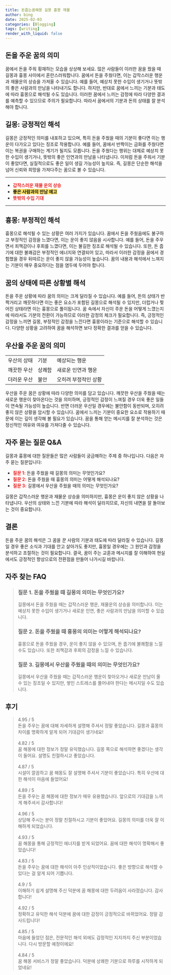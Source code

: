```yaml
---
title: 돈줍는꿈해몽 길몽 흉몽 재물
author: bing
date: 2025-02-03
categories: [Blogging]
tags: [writing]
render_with_liquid: false
---
```



<h2 id='돈을 주운 꿈의 의미'>돈을 주운 꿈의 의미</h2>

<p>꿈에서 돈을 주워 횡재하는 모습을 상상해 보세요. 많은 사람들이 이러한 꿈을 꿨을 때 길몽과 흉몽 사이에서 혼란스러워합니다. 꿈에서 돈을 주웠다면, 이는 갑작스러운 행운과 재물운의 상승을 가져올 수 있습니다. 예를 들어, 예상치 못한 수입이 생기거나 뜻밖의 좋은 사람과의 만남을 나타내기도 합니다. 하지만, 반대로 꿈에서 느끼는 기분과 태도에 따라 흉몽으로 해석될 수도 있습니다. 이러한 꿈에서 느끼는 감정에 따라 다양한 결과를 예측할 수 있으므로 주의가 필요합니다. 따라서 꿈에서의 기분과 돈의 상태를 잘 분석해야 합니다.</p>

<h2 id='길몽: 긍정적인 해석'>길몽: 긍정적인 해석</h2>

<p>길몽은 긍정적인 의미를 내포하고 있으며, 특히 돈을 주웠을 때의 기분이 좋다면 이는 행운이 다가오고 있다는 징조로 작용합니다. 예를 들어, 꿈에서 반짝이는 금화를 주웠다면 이는 복권을 구매하는 계기가 될지도 모릅니다. 돈을 주웠다는 행위는 대체로 예상치 못한 수입이 생기거나, 뜻밖의 좋은 인연과의 만남을 나타냅니다. 이처럼 돈을 주워서 기분이 좋았다면, 실질적으로도 좋은 일이 생길 가능성이 높지요. 즉, 길몽은 단순한 해석을 넘어 신뢰와 희망을 가져다주는 꿈으로 볼 수 있습니다.</p>

<hr />

<ul>
    <li><b><span style="color: #ee2323;">갑작스러운 재물 운의 상승</span></b></li>
    <li><b><span style="background-color: #ffe066;">좋은 사람과의 만남 예고</span></b></li>
    <li><b><span style="color: #ee2323;">뜻밖의 수입 기대</span></b></li>
</ul>

<hr />

<h2 id='흉몽: 부정적인 해석'>흉몽: 부정적인 해석</h2>

<p>흉몽으로 해석될 수 있는 상황은 여러 가지가 있습니다. 꿈에서 돈을 주웠음에도 불구하고 부정적인 감정을 느꼈다면, 이는 운이 좋지 않음을 시사합니다. 예를 들어, 돈을 주우면서 죄책감이나 후회를 느꼈다면, 이는 불길한 징조로 해석될 수 있습니다. 또한, 돈 줍기에 대한 불쾌감은 부정적인 에너지와 연결되어 있고, 따라서 이러한 감정을 꿈에서 경험했을 경우 뒤따르는 운이 좋지 않을 가능성이 높습니다. 꿈의 내용과 해석에서 느껴지는 기분이 매우 중요하다는 점을 염두에 두어야 합니다.</p>

<h2 id='꿈의 상태에 따른 상황별 해석'>꿈의 상태에 따른 상황별 해석</h2>

<p>돈을 주운 상황에 따라 꿈의 의미는 크게 달라질 수 있습니다. 예를 들어, 돈의 상태가 반짝거리고 깨끗하다면 이는 좋은 요소가 포함된 길몽으로 해석될 수 있지만, 더럽거나 찢어진 상태라면 이는 흉몽으로 풀이됩니다. 꿈 속에서 자신이 주운 돈을 어떻게 느꼈는지에 따라서도 기분의 전환이 가능하므로 이러한 감정의 체크가 필요합니다. 즉, 긍정적인 감정을 느끼면 길몽, 부정적인 감정을 느낀다면 흉몽이라는 기준으로 해석할 수 있습니다. 다양한 상황을 고려하여 꿈을 해석하면 보다 정확한 결과를 얻을 수 있습니다.</p>

<h2 id='우산을 주운 꿈의 의미'>우산을 주운 꿈의 의미</h2>

<table>
    <tr>
        <td>우산의 상태</td>
        <td>기분</td>
        <td>예상되는 행운</td>
    </tr>
    <tr>
        <td>깨끗한 우산</td>
        <td>상쾌함</td>
        <td>새로운 인연과 행운</td>
    </tr>
    <tr>
        <td>더러운 우산</td>
        <td>불안</td>
        <td>오히려 부정적인 상황</td>
    </tr>
</table>

<p>우산을 주운 꿈은 상황에 따라 다양한 의미를 담고 있습니다. 깨끗한 우산을 주웠을 때는 새로운 행운이 찾아온다는 것을 의미하며, 긍정적인 감정이 느껴질 경우 더욱 좋은 일들이 연속될 가능성이 높습니다. 반면 더러운 우산일 경우에는 불안함이 동반되며, 오히려 좋지 않은 상황을 암시할 수 있습니다. 꿈에서 느끼는 기분이 중요한 요소로 작용하기 때문에 이는 깊이 생각해 볼 필요가 있습니다. 꿈을 통해 얻는 메시지를 잘 분석하는 것은 정신적인 여유와 여유를 가져다줄 수 있습니다.</p>

<h2 id='자주 묻는 질문 Q&A'>자주 묻는 질문 Q&A</h2>

<p>길몽과 흉몽에 대한 질문들은 많은 사람들이 궁금해하는 주제 중 하나입니다. 다음은 자주 묻는 질문입니다:</p>

<ul>
    <li><b><span style="color: #ee2323;">질문 1:</span></b> 돈을 주웠을 때 길몽의 의미는 무엇인가요?</li>
    <li><b><span style="color: #ee2323;">질문 2:</span></b> 돈을 주웠을 때 흉몽의 의미는 어떻게 해석되나요?</li>
    <li><b><span style="color: #ee2323;">질문 3:</span></b> 길몽에서 우산을 주웠을 때의 의미는 무엇인가요?</li>
</ul>

<p>길몽은 갑작스러운 행운과 재물운 상승을 의미하지만, 흉몽은 운이 좋지 않은 상황을 나타냅니다. 우산의 상태와 느낀 기분에 따라 해석이 달라지므로, 자신의 내면을 잘 돌아보는 것이 중요합니다.</p>

<h2 id='결론'>결론</h2>

<p>돈을 주운 꿈의 해석은 그 꿈을 꾼 사람의 기분과 태도에 따라 달라질 수 있습니다. 길몽일 경우 좋은 소식과 기대를 안고 살아가도 좋지만, 흉몽일 경우에는 그 원인과 감정을 분석하고 조절하는 것이 필요합니다. 결국, 꿈이 주는 교훈과 메시지를 잘 이해하여 현실에서도 긍정적인 향상으로의 전환점을 만들어 나가시길 바랍니다.</p>


<h2 id='자주_찾는_FAQ'>자주 찾는 FAQ</h2>
<div itemscope="" itemtype="https://schema.org/FAQPage"> 
<blockquote> 
<div itemscope="" itemprop="mainEntity" itemtype="https://schema.org/Question"> 
<h3 itemprop="name">질문 1. 돈을 주웠을 때 길몽의 의미는 무엇인가요?</h3> 
<div itemscope="" itemprop="acceptedAnswer" itemtype="https://schema.org/Answer"> 
<span itemprop="text"> 
<p>길몽에서 돈을 주웠을 때는 갑작스러운 행운, 재물운의 상승을 의미합니다. 이는 예상치 못한 수입이 생기거나 새로운 인연, 좋은 사람과의 만남을 의미할 수 있습니다.</p> 
</span> 
</div> 
</div> 
<div itemscope="" itemprop="mainEntity" itemtype="https://schema.org/Question"> 
<h3 itemprop="name">질문 2. 돈을 주웠을 때 흉몽의 의미는 어떻게 해석되나요?</h3> 
<div itemscope="" itemprop="acceptedAnswer" itemtype="https://schema.org/Answer"> 
<span itemprop="text"> 
<p>흉몽으로 돈을 주웠을 경우, 운이 좋지 않을 수 있으며, 돈 줍기에 불쾌함을 느낄 수도 있습니다. 또한 죄책감과 후회의 감정을 느낄 수 있습니다.</p> 
</span> 
</div> 
</div> 
<div itemscope="" itemprop="mainEntity" itemtype="https://schema.org/Question"> 
<h3 itemprop="name">질문 3. 길몽에서 우산을 주웠을 때의 의미는 무엇인가요?</h3> 
<div itemscope="" itemprop="acceptedAnswer" itemtype="https://schema.org/Answer"> 
<span itemprop="text"> 
<p>길몽에서 우산을 주웠을 때는 갑작스러운 행운이 찾아오거나 새로운 만남이 올 수 있는 징조일 수 있지만, 쌓인 스트레스를 풀어내야 한다는 메시지일 수도 있습니다.</p> 
</span> 
</div> 
</div> 
</blockquote> 
</div>
<h2 id='후기'>후기</h2>
<div itemscope itemtype="https://schema.org/Product">
  <blockquote>
  <div itemprop="review" itemscope itemtype="https://schema.org/Review">
      <div itemprop="reviewRating" itemscope itemtype="https://schema.org/Rating"> <span itemprop="ratingValue">4.95</span> / <span itemprop="bestRating">5</span> </div>
      <span itemprop="reviewBody">돈을 주우는 꿈에 대해 자세하게 설명해 주셔서 정말 좋았습니다. 길몽과 흉몽의 차이를 명확하게 알게 되어 기대감이 생기네요!</span>
  </div>
  <br>
  <div itemprop="review" itemscope itemtype="https://schema.org/Review">
      <div itemprop="reviewRating" itemscope itemtype="https://schema.org/Rating"> <span itemprop="ratingValue">4.82</span> / <span itemprop="bestRating">5</span> </div>
      <span itemprop="reviewBody">꿈 해몽에 대한 정보가 정말 유익했습니다. 길몽 쪽으로 해석하면 좋겠다는 생각이 들어요. 설명도 친절하시고 좋았습니다.</span>
  </div>
  <br>
  <div itemprop="review" itemscope itemtype="https://schema.org/Review">
      <div itemprop="reviewRating" itemscope itemtype="https://schema.org/Rating"> <span itemprop="ratingValue">4.87</span> / <span itemprop="bestRating">5</span> </div>
      <span itemprop="reviewBody">시설이 깔끔하고 꿈 해몽도 잘 설명해 주셔서 기분이 좋았습니다. 특히 우산에 대한 해석이 마음에 들었어요!</span>
  </div>
  <br>
  <div itemprop="review" itemscope itemtype="https://schema.org/Review">
      <div itemprop="reviewRating" itemscope itemtype="https://schema.org/Rating"> <span itemprop="ratingValue">4.89</span> / <span itemprop="bestRating">5</span> </div>
      <span itemprop="reviewBody">돈을 주우는 꿈 해몽에 대한 정보가 매우 유용했습니다. 앞으로의 기대감을 느끼게 해주셔서 감사합니다!</span>
  </div>
  <br>
  <div itemprop="review" itemscope itemtype="https://schema.org/Review">
      <div itemprop="reviewRating" itemscope itemtype="https://schema.org/Rating"> <span itemprop="ratingValue">4.96</span> / <span itemprop="bestRating">5</span> </div>
      <span itemprop="reviewBody">상담해 주시는 분이 정말 친절하시고 기분이 좋았어요. 길몽의 의미를 더욱 잘 이해하게 되었습니다.</span>
  </div>
  <br>
  <div itemprop="review" itemscope itemtype="https://schema.org/Review">
      <div itemprop="reviewRating" itemscope itemtype="https://schema.org/Rating"> <span itemprop="ratingValue">4.93</span> / <span itemprop="bestRating">5</span> </div>
      <span itemprop="reviewBody">꿈 해몽을 통해 긍정적인 에너지를 받게 되었어요. 꿈에 대한 해석이 명확해서 좋았습니다!</span>
  </div>
  <br>
  <div itemprop="review" itemscope itemtype="https://schema.org/Review">
      <div itemprop="reviewRating" itemscope itemtype="https://schema.org/Rating"> <span itemprop="ratingValue">4.83</span> / <span itemprop="bestRating">5</span> </div>
      <span itemprop="reviewBody">돈을 주우는 꿈에 대한 해석이 아주 인상적이었습니다. 좋은 방향으로 해석할 수 있다는 걸 알게 되어 기쁩니다.</span>
  </div>
  <br>
  <div itemprop="review" itemscope itemtype="https://schema.org/Review">
      <div itemprop="reviewRating" itemscope itemtype="https://schema.org/Rating"> <span itemprop="ratingValue">4.9</span> / <span itemprop="bestRating">5</span> </div>
      <span itemprop="reviewBody">이해하기 쉽게 설명해 주신 덕분에 꿈 해몽에 대한 두려움이 사라졌습니다. 감사합니다!</span>
  </div>
  <br>
  <div itemprop="review" itemscope itemtype="https://schema.org/Review">
      <div itemprop="reviewRating" itemscope itemtype="https://schema.org/Rating"> <span itemprop="ratingValue">4.92</span> / <span itemprop="bestRating">5</span> </div>
      <span itemprop="reviewBody">정확하고 유익한 해석 덕분에 꿈에 대한 감정이 긍정적으로 바뀌었어요. 정말 감사드립니다!</span>
  </div>
  <br>
  <div itemprop="review" itemscope itemtype="https://schema.org/Review">
      <div itemprop="reviewRating" itemscope itemtype="https://schema.org/Rating"> <span itemprop="ratingValue">4.85</span> / <span itemprop="bestRating">5</span> </div>
      <span itemprop="reviewBody">마음에 들었던 점은, 전문적인 해석 외에도 감정적인 지지까지 주신 부분이었습니다. 다시 방문할 예정이에요!</span>
  </div>
  <br>
  <div itemprop="review" itemscope itemtype="https://schema.org/Review">
      <div itemprop="reviewRating" itemscope itemtype="https://schema.org/Rating"> <span itemprop="ratingValue">4.84</span> / <span itemprop="bestRating">5</span> </div>
      <span itemprop="reviewBody">꿈 해몽 서비스가 정말 좋았습니다. 덕분에 상쾌한 기분으로 하루를 시작하게 되었네요!</span>
  </div>
  </blockquote>
</div>
